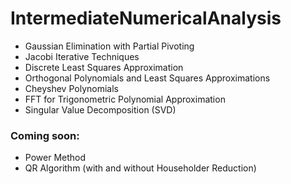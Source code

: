 ﻿# IntermediateNumericalAnalysis

- Gaussian Elimination with Partial Pivoting
- Jacobi Iterative Techniques
- Discrete Least Squares Approximation
- Orthogonal Polynomials and Least Squares Approximations
- Cheyshev Polynomials
- FFT for Trigonometric Polynomial Approximation
- Singular Value Decomposition (SVD)

### Coming soon:
- Power Method
- QR Algorithm (with and without Householder Reduction)



